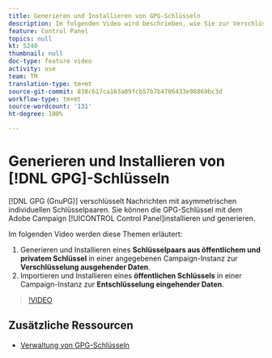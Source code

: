 ```yaml
---
title: Generieren und Installieren von GPG-Schlüsseln
description: Im folgenden Video wird beschrieben, wie Sie zur Verschlüsselung ausgehender Daten ein Schlüsselpaar aus öffentlichem/privatem Schlüssel generieren und in einer angegebenen Campaign-Instanz installieren sowie zur Entschlüsselung eingehender Daten einen öffentlichen Schlüssel importieren und in einer Campaign-Instanz installieren.
feature: Control Panel
topics: null
kt: 5240
thumbnail: null
doc-type: feature video
activity: use
team: TM
translation-type: tm+mt
source-git-commit: 838c617ca163a09fcb57b7b4706433e98869bc3d
workflow-type: tm+mt
source-wordcount: '131'
ht-degree: 100%

---
```



# Generieren und Installieren von [!DNL GPG]-Schlüsseln

[!DNL GPG (GnuPG)] verschlüsselt Nachrichten mit asymmetrischen individuellen Schlüsselpaaren. Sie können die GPG-Schlüssel mit dem Adobe Campaign [!UICONTROL Control Panel]installieren und generieren.

Im folgenden Video werden diese Themen erläutert:

1. Generieren und Installieren eines **Schlüsselpaars aus öffentlichem und privatem Schlüssel** in einer angegebenen Campaign-Instanz zur **Verschlüsselung ausgehender Daten**.
2. Importieren und Installieren eines **öffentlichen Schlüssels** in einer Campaign-Instanz zur **Entschlüsselung eingehender Daten**.

>[!VIDEO](https://video.tv.adobe.com/v/34201?quality=12)

## Zusätzliche Ressourcen

* [Verwaltung von GPG-Schlüsseln](https://docs.adobe.com/content/help/de-DE/control-panel/using/instances-settings/gpg-keys-management.html)
